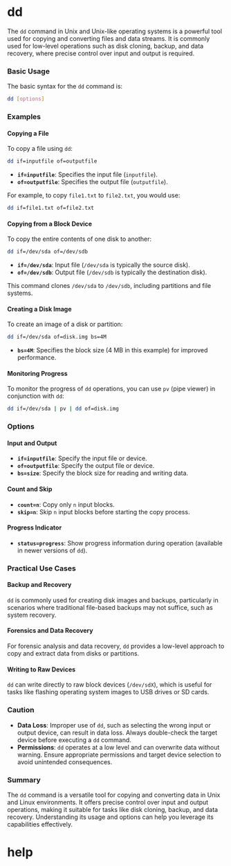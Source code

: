# dd

The `dd` command in Unix and Unix-like operating systems is a powerful tool used for copying and converting files and data streams. It is commonly used for low-level operations such as disk cloning, backup, and data recovery, where precise control over input and output is required.

### Basic Usage

The basic syntax for the `dd` command is:

```sh
dd [options]
```

### Examples

#### Copying a File

To copy a file using `dd`:

```sh
dd if=inputfile of=outputfile
```

- **`if=inputfile`**: Specifies the input file (`inputfile`).
- **`of=outputfile`**: Specifies the output file (`outputfile`).

For example, to copy `file1.txt` to `file2.txt`, you would use:

```sh
dd if=file1.txt of=file2.txt
```

#### Copying from a Block Device

To copy the entire contents of one disk to another:

```sh
dd if=/dev/sda of=/dev/sdb
```

- **`if=/dev/sda`**: Input file (`/dev/sda` is typically the source disk).
- **`of=/dev/sdb`**: Output file (`/dev/sdb` is typically the destination disk).

This command clones `/dev/sda` to `/dev/sdb`, including partitions and file systems.

#### Creating a Disk Image

To create an image of a disk or partition:

```sh
dd if=/dev/sda of=disk.img bs=4M
```

- **`bs=4M`**: Specifies the block size (4 MB in this example) for improved performance.

#### Monitoring Progress

To monitor the progress of `dd` operations, you can use `pv` (pipe viewer) in conjunction with `dd`:

```sh
dd if=/dev/sda | pv | dd of=disk.img
```

### Options

#### Input and Output

- **`if=inputfile`**: Specify the input file or device.
- **`of=outputfile`**: Specify the output file or device.
- **`bs=size`**: Specify the block size for reading and writing data.

#### Count and Skip

- **`count=n`**: Copy only `n` input blocks.
- **`skip=n`**: Skip `n` input blocks before starting the copy process.

#### Progress Indicator

- **`status=progress`**: Show progress information during operation (available in newer versions of `dd`).

### Practical Use Cases

#### Backup and Recovery

`dd` is commonly used for creating disk images and backups, particularly in scenarios where traditional file-based backups may not suffice, such as system recovery.

#### Forensics and Data Recovery

For forensic analysis and data recovery, `dd` provides a low-level approach to copy and extract data from disks or partitions.

#### Writing to Raw Devices

`dd` can write directly to raw block devices (`/dev/sdX`), which is useful for tasks like flashing operating system images to USB drives or SD cards.

### Caution

- **Data Loss**: Improper use of `dd`, such as selecting the wrong input or output device, can result in data loss. Always double-check the target device before executing a `dd` command.
- **Permissions**: `dd` operates at a low level and can overwrite data without warning. Ensure appropriate permissions and target device selection to avoid unintended consequences.

### Summary

The `dd` command is a versatile tool for copying and converting data in Unix and Linux environments. It offers precise control over input and output operations, making it suitable for tasks like disk cloning, backup, and data recovery. Understanding its usage and options can help you leverage its capabilities effectively.

# help 

```

```
